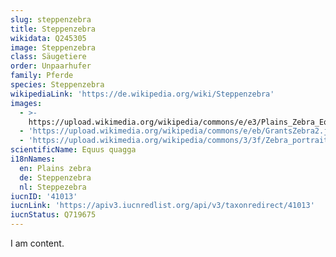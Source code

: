 ```yaml
---
slug: steppenzebra
title: Steppenzebra
wikidata: Q245305
image: Steppenzebra
class: Säugetiere
order: Unpaarhufer
family: Pferde
species: Steppenzebra
wikipediaLink: 'https://de.wikipedia.org/wiki/Steppenzebra'
images:
  - >-
    https://upload.wikimedia.org/wikipedia/commons/e/e3/Plains_Zebra_Equus_quagga.jpg
  - 'https://upload.wikimedia.org/wikipedia/commons/e/eb/GrantsZebra2.jpg'
  - 'https://upload.wikimedia.org/wikipedia/commons/3/3f/Zebra_portrait.jpg'
scientificName: Equus quagga
i18nNames:
  en: Plains zebra
  de: Steppenzebra
  nl: Steppezebra
iucnID: '41013'
iucnLink: 'https://apiv3.iucnredlist.org/api/v3/taxonredirect/41013'
iucnStatus: Q719675
---
```


I am content.
